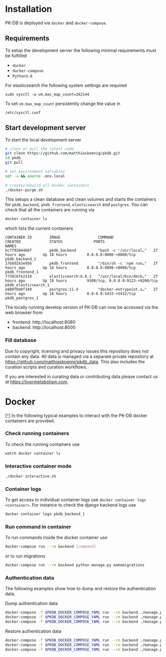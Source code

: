 
# Installation
PK-DB is deployed via `docker` and `docker-compose`. 

## Requirements
To setup the development server 
the following minimal requirements must be fulfilled
- `docker`
- `docker-compose`
- `Python3.6`

For elasticsearch the following system settings are required
```
sudo sysctl -w vm.max_map_count=262144
```
To set `vm.max_map_count` persistently change the value in 
```
/etc/sysctl.conf
```
## Start development server
To start the local development server
```bash
# clone or pull the latest code
git clone https://github.com/matthiaskoenig/pkdb.git
cd pkdb
git pull

# set environment variables
set -a && source .env.local
 
# create/rebuild all docker containers
./docker-purge.sh
```
This setups a clean database and clean volumes and starts the containers for `pkdb_backend`, `pkdb_frontend`, `elasticsearch` and `postgres`.
You can check that all the containers are running via
```bash
docker container ls
```
which lists the current containers
```
CONTAINER ID        IMAGE                 COMMAND                  CREATED             STATUS              PORTS                              NAMES
bc7f9204468f        pkdb_backend          "bash -c '/usr/local…"   27 hours ago        Up 18 hours         0.0.0.0:8000->8000/tcp             pkdb_backend_1
17b8d243e956        pkdb_frontend         "/bin/sh -c 'npm run…"   27 hours ago        Up 18 hours         0.0.0.0:8080->8080/tcp             pkdb_frontend_1
7730c6fe2210        elasticsearch:6.8.1   "/usr/local/bin/dock…"   27 hours ago        Up 18 hours         9300/tcp, 0.0.0.0:9123->9200/tcp   pkdb_elasticsearch_1
e880fbb0f349        postgres:11.4         "docker-entrypoint.s…"   27 hours ago        Up 18 hours         0.0.0.0:5433->5432/tcp             pkdb_postgres_1
```
The locally running develop version of PK-DB can now be accessed via the web browser from
- frontend: http://localhost:8080
- backend: http://localhost:8000

### Fill database
Due to copyright, licensing and privacy issues this repository does not contain any data.
All data is managed via a separate private repository at https://github.com/matthiaskoenig/pkdb_data.
This also includes the curation scripts and curation workflows.

If you are interested in curating data or contributing data please contact us at https://livermetabolism.com.

# Docker
[[^]](https://github.com/matthiaskoenig/pkdb#pk-db---a-pharmacokinetics-database)
In the following typical examples to interact with the PK-DB docker containers are provided.

### Check running containers
To check the running containers use
```bash
watch docker container ls
```

### Interactive container mode
```bash
./docker-interactive.sh
```

### Container logs
To get access to individual container logs use `docker container logs <container>`. For instance to check the
django backend logs use
```bash
docker container logs pkdb_backend_1 
```

### Run command in container
To run commands inside the docker container use
```bash
docker-compose run --rm backend [command]
```
or to run migrations
```bash
docker-compose run --rm backend python manage.py makemigrations
```

### Authentication data
The following examples show how to dump and restore the authentication data.

Dump authentication data
```bash
docker-compose -f $PKDB_DOCKER_COMPOSE_YAML run --rm backend ./manage.py  dumpdata auth  --indent 2 > ./backend/pkdb_app/fixtures/auth.json
docker-compose -f $PKDB_DOCKER_COMPOSE_YAML run --rm backend ./manage.py  dumpdata users  --indent 2 > ./backend/pkdb_app/fixtures/users.json
docker-compose -f $PKDB_DOCKER_COMPOSE_YAML run --rm backend ./manage.py  dumpdata rest_email_auth  --indent 2 > ./backend/pkdb_app/fixtures/rest_email_auth.json
```

Restore authentication data
```bash
docker-compose -f $PKDB_DOCKER_COMPOSE_YAML run --rm backend ./manage.py  loaddata auth pkdb_app/fixtures/auth.json
docker-compose -f $PKDB_DOCKER_COMPOSE_YAML run --rm backend ./manage.py  loaddata users pkdb_app/fixtures/users.json
docker-compose -f $PKDB_DOCKER_COMPOSE_YAML run --rm backend ./manage.py  loaddata rest_email_auth pkdb_app/fixtures/rest_email_auth.json
```

